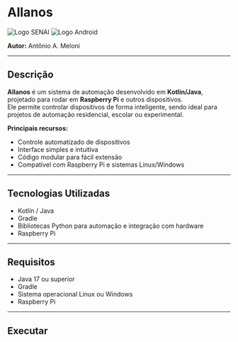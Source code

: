 # Allanos 

![Logo SENAI](https://encrypted-tbn0.gstatic.com/images?q=tbn:ANd9GcQGvYO00-rI-S8p84oJ4Oh07znpQNEMvNMhqA&s)
![Logo Android](https://img.icons8.com/?size=100&id=GgyRdUL5k1fr&format=png&color=000000)

**Autor:** Antônio A. Meloni

---

## Descrição

**Allanos** é um sistema de automação desenvolvido em **Kotlin/Java**, projetado para rodar em **Raspberry Pi** e outros dispositivos.  
Ele permite controlar dispositivos de forma inteligente, sendo ideal para projetos de automação residencial, escolar ou experimental.

**Principais recursos:**
- Controle automatizado de dispositivos
- Interface simples e intuitiva
- Código modular para fácil extensão
- Compatível com Raspberry Pi e sistemas Linux/Windows

---

## Tecnologias Utilizadas

- Kotlin / Java
- Gradle
- Bibliotecas Python para automação e integração com hardware
- Raspberry Pi 
---

## Requisitos

- Java 17 ou superior
- Gradle
- Sistema operacional Linux ou Windows
- Raspberry Pi 

---

## Executar




